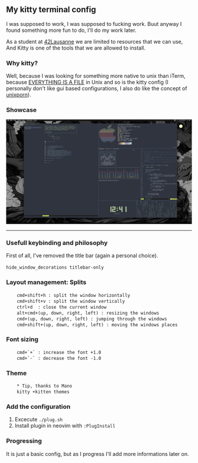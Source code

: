 ## My kitty terminal config

I was supposed to work, I was supposed to fucking work. Buut anyway I found something more fun to do, I'll do my work later.

As a student at [42Lausanne](https://www.42lausanne.ch/) we are limited to resources that we can use, And Kitty is one of the tools that we are allowed to install.

### Why kitty?
Well, because I was looking for something more native to unix than iTerm, because [EVERYTHING IS A FILE](https://en.wikipedia.org/wiki/Everything_is_a_file) in Unix and so is the kitty config (I personally don't like gui based configurations, I also do like the concept of [unixporn](https://www.reddit.com/r/unixporn/)).

### Showcase
![1](https://github.com/0xb1n4r/kitty.dots/blob/main/showcase/1.png)

------------------

### Usefull keybinding and philosophy

First of all, I've removed the title bar (again a personal choice).

`hide_window_decorations titlebar-only`

### Layout management: Splits

		cmd+shift+h : split the window horizontally
		cmd+shift+v : split the window vertically
		ctrl+d	: close the current window
		alt+cmd+(up, down, right, left) : resizing the windows
		cmd+(up, down, right, left) : jumping through the windows
		cmd+shift+(up, down, right, left) : moving the windows places

### Font sizing
		cmd+`+` : increase the font +1.0
		cmd+`-` : decrease the font -1.0


### Theme
		* Tip, thanks to Mano
		kitty +kitten themes


### Add the configuration

1. Excecute ```./plug.sh```
2. Install plugin in neovim with ```:PlugInstall```


### Progressing

It is just a basic config, but as I progress I'll add more informations later on.
